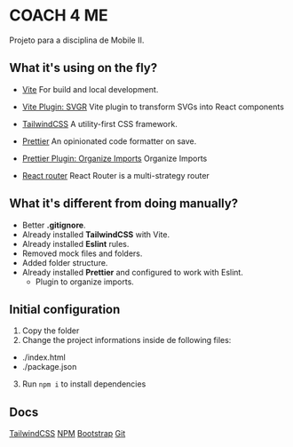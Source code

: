 # COACH 4 ME

Projeto para a disciplina de Mobile II.

## What it's using on the fly?

- [Vite](https://vitejs.dev/)
  For build and local development.

- [Vite Plugin: SVGR](https://github.com/pd4d10/vite-plugin-svgr)
  Vite plugin to transform SVGs into React components

- [TailwindCSS](https://tailwindcss.com/)
  A utility-first CSS framework.

- [Prettier](https://prettier.io/)
  An opinionated code formatter on save.

- [Prettier Plugin: Organize Imports](https://github.com/simonhaenisch/prettier-plugin-organize-imports)
  Organize Imports

- [React router](https://github.com/remix-run/react-router)
  React Router is a multi-strategy router

## What it's different from doing manually?

- Better **.gitignore**.
- Already installed **TailwindCSS** with Vite.
- Already installed **Eslint** rules.
- Removed mock files and folders.
- Added folder structure.
- Already installed **Prettier** and configured to work with Eslint.
  - Plugin to organize imports.

## Initial configuration

1. Copy the folder
2. Change the project informations inside de following files:

- ./index.html
- ./package.json

3. Run `npm i` to install dependencies

## Docs

[TailwindCSS](public/docs/tailwindcss.md)
[NPM](public/docs/npm.md)
[Bootstrap](public/docs/bootstrap.md)
[Git](public/docs/git.md)
